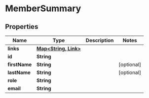 

# MemberSummary


## Properties

Name | Type | Description | Notes
------------ | ------------- | ------------- | -------------
**links** | [**Map&lt;String, Link&gt;**](Link.md) |  | 
**id** | **String** |  | 
**firstName** | **String** |  |  [optional]
**lastName** | **String** |  |  [optional]
**role** | **String** |  | 
**email** | **String** |  | 




